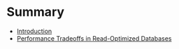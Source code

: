 # Summary

* [Introduction](README.md)
* [Performance Tradeoffs in Read-Optimized Databases](chapter1.md)

